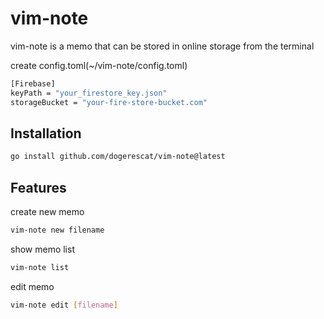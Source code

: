 # vim-note
vim-note is a memo that can be stored in online storage from the terminal


create config.toml(~/vim-note/config.toml)
```bash
[Firebase]
keyPath = "your_firestore_key.json"
storageBucket = "your-fire-store-bucket.com"
```

## Installation
```bash
go install github.com/dogerescat/vim-note@latest
```

## Features
create new memo
```bash
vim-note new filename
```

show memo list
```bash
vim-note list
```


edit memo
```bash
vim-note edit [filename]
```
